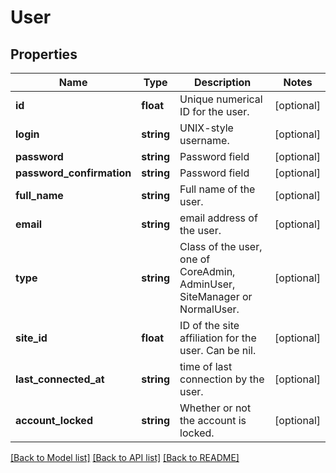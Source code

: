 # User

## Properties
Name | Type | Description | Notes
------------ | ------------- | ------------- | -------------
**id** | **float** | Unique numerical ID for the user. | [optional] 
**login** | **string** | UNIX-style username. | [optional] 
**password** | **string** | Password field | [optional] 
**password_confirmation** | **string** | Password field | [optional] 
**full_name** | **string** | Full name of the user. | [optional] 
**email** | **string** | email address of the user. | [optional] 
**type** | **string** | Class of the user, one of CoreAdmin, AdminUser, SiteManager or NormalUser. | [optional] 
**site_id** | **float** | ID of the site affiliation for the user. Can be nil. | [optional] 
**last_connected_at** | **string** | time of last connection by the user. | [optional] 
**account_locked** | **string** | Whether or not the account is locked. | [optional] 

[[Back to Model list]](../README.md#documentation-for-models) [[Back to API list]](../README.md#documentation-for-api-endpoints) [[Back to README]](../README.md)


